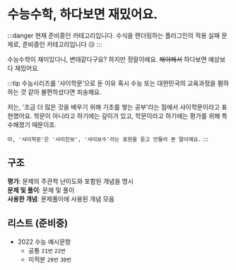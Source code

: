 # 수능수학, 하다보면 재밌어요.

:::danger 현재 준비중인 카테고리입니다.
수식을 렌더링하는 플러그인의 적용 실패 문제로, 준비중인 카테고리입니다 :disappointed_relieved:
:::

수능수학이 재미있다니, 변태같다구요? 하지만 정말이에요. ~~해야해서~~ 하다보면 예상보다 재밌어요.

:::tip 수능시리즈를 '샤이학문'으로 둔 이유
혹시 수능 또는 대한민국의 교육과정을 폄하하는 것 같아 불편하셨다면 죄송해요.

저는, '조금 더 많은 것을 배우기 위해 기초를 쌓는 공부'라는 점에서 샤이학문이라고 표현했어요.
학문이 아니라고 하기에는 깊이가 있고, 학문이라고 하기에는 평가를 위해 특수해졌기 때문이죠.

`아, '샤이학문'은 '샤이진보', '샤이보수'라는 표현을 듣고 만들어 본 말이에요.`
:::

## 구조
**평가**: 문제의 주관적 난이도와 포함된 개념을 명시  
**문제 및 풀이**: 문제 및 풀이  
**사용한 개념**: 문제풀이에 사용된 개념 모음

## 리스트 (준비중)
- 2022 수능 예시문항
  - 공통 `21번` `22번`
  - 미적분 `29번` `30번`